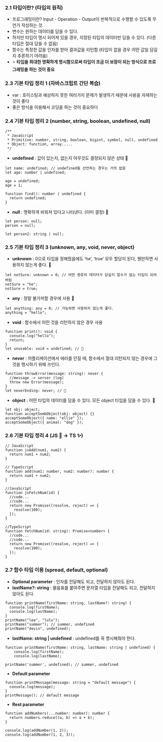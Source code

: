 ### 2.1 타입이란? (타입의 원칙)

- 프로그래밍이란? Input - Operation - Output이 반복적으로 수행할 수 있도록 무언가 작성하는 것.
- 변수는 원하는 데이터를 담을 수 있다.
- 하지만 타입이 명시 되어져 있을 경우, 지정된 타입의 데이터만 담을 수 있다. (다른 타입은 절대 담을 수 없음)
- 함수는 특정한 값을 인자를 받아 결과값을 리턴함 (타입이 없을 경우 어떤 값일 담길지 추론하기 어려움)
- ⭐️ **타입을 최대한 명확하게 명시함으로써 타입이 조금 더 보장이 되는 방식으로 프로그래밍을 하는 것이 중요**

### 2.3 기본 타입 정리 1 (자바스크립트 간단 복습)

- var : 호이스팅과 예상하지 못한 여러가지 문제가 발생하기 때문에 사용을 자제하는 것이 좋다
- 좋은 방식을 이용해서 코딩을 하는 것이 중요하다

### 2.4 기본 타입 정리 2 (number, string, boolean, undefined, null)

```tsx
/**
 * JavaScript
 * Primitive: number, string, boolean, bigint, symbol, null, undefined
 * Object: function, array.....
 */
```

- **undefined** : 값이 있는지, 없는지 아무것도 결정되지 않은 상태 💩

```tsx
let name: undefined; // undefined을 선언하는 경우는 거의 없음
let age: number | undefined;

age = undefined;
age = 1;

function find(): number | undefined {
  return undefined;
}
```

- **null** : 명확하게 비워져 있다고 나타낸다. (이미 결정) 💩

```tsx
let person: null;
person = null;

let person2: string | null;
```

### 2.5 기본 타입 정리 3 (unknown, any, void, never, object)

- **unknown** : 0으로 타입을 정해줬음에도 ‘he’, ‘true’ 모두 할당이 된다, 웬만하면 사용하지 않는게 좋다. 💩

```tsx
let notSure: unknown = 0; // 어떤 종류의 데이터가 담길지 알수가 없는 타입이 되어버림
notSure = "he";
notSure = true;
```

- **any** : 정말 불가피할 경우에 사용 💩

```tsx
let anything: any = 0; // 가능하면 사용하지 않는게 좋다.
anything = "hello";
```

- **void** : 함수에서 어떤 것을 리턴하지 않은 경우 사용

```tsx
function print(): void {
  console.log("hello");
  return;
}
let unusable: void = undefined; // 💩
```

- **never** : 어플리케이션에서 에러를 던질 때, 함수에서 절대 리턴되지 않는 경우에 그것을 명시하기 위해 쓰인다.

```tsx
function throwError(message: string): never {
  //message -> server (log)
  throw new Error(message);
}
let neverEnding: never; // 💩
```

- **object** : 어떤 타입의 데이터를 담을 수 있다. 모든 object 타입을 담을 수 있다. 💩

```tsx
let obj: object;
function acceptSombObject(obj: object) {}
acceptSomeObject({ name: "ellie" });
acceptSomeObject({ animal: "dog" });
```

### 2.6 기본 타입 정리 4 (JS 💩 → TS ✨)

```tsx
// JavaScript
function jsAdd(num1, num2) {
  return num1 + num2;
}

// TypeScript
function add(num1: number, num2: number): number {
  return num1 + num2;
}
```

```tsx
//JavaScript
function jsFetchNum(id) {
  //code...
  //code...
  return new Promise((resolve, reject) => {
    resolve(100);
  });
}

//TypeScript
function fetchNum(id: string): Promise<number> {
  //code...
  //code...
  return new Promise((resolve, reject) => {
    resolve(100);
  });
}
```

### 2.7 함수 타입 이용 (spread, default, optional)

- **Optional parameter** : 인자를 전달해도 되고, 전달하지 않아도 된다.
- **lastName?: string** : 물음표를 붙여주면 문자열 타입을 전달해도 되고, 전달하지 않아도 된다.

```tsx
function printName(firstName: string, lastName?: string) {
  console.log(firstName);
  console.log(lastName);
}
printName("lea", "lulu");
printName("summer"); // summer, undefined
printName("devin", undefined);
```

- **lastName: string | undefined** : undefined를 꼭 명시해줘야 한다.

```tsx
function printName(firstName: string, lastName: string | undefined) {
	console.log(firstName);
	console.log(lastName);

printName('summer', undefined); // summer, undefined
```

- **Default parameter**

```tsx
function printMessage(message: string = "default message") {
  console.log(message);
}
printMessage(); // default message
```

- **Rest parameter**

```tsx
function addNumbers(...number: number): number {
  return numbers.reduce((a, b) => a + b);
}

console.log(addNumber(1, 2));
console.log(addNumber(1, 2, 3));
```
